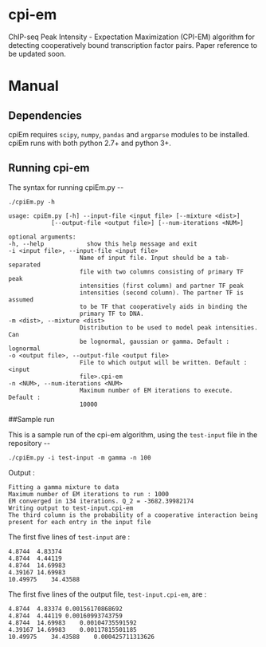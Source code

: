# cpi-em
ChIP-seq Peak Intensity - Expectation Maximization (CPI-EM) algorithm for detecting cooperatively bound transcription factor pairs. Paper reference to be updated soon. 

# Manual
## Dependencies

cpiEm requires ```scipy```, ```numpy```, ```pandas``` and ```argparse``` modules to be installed. cpiEm runs with both python 2.7+ and python 3+. 

## Running cpi-em

The syntax for running cpiEm.py -- 

    ./cpiEm.py -h

    usage: cpiEm.py [-h] --input-file <input file> [--mixture <dist>]
                [--output-file <output file>] [--num-iterations <NUM>]

    optional arguments:
    -h, --help            show this help message and exit
    -i <input file>, --input-file <input file>
                        Name of input file. Input should be a tab-separated
                        file with two columns consisting of primary TF peak
                        intensities (first column) and partner TF peak
                        intensities (second column). The partner TF is assumed
                        to be TF that cooperatively aids in binding the
                        primary TF to DNA.
    -m <dist>, --mixture <dist>
                        Distribution to be used to model peak intensities. Can
                        be lognormal, gaussian or gamma. Default : lognormal
    -o <output file>, --output-file <output file>
                        File to which output will be written. Default : <input
                        file>.cpi-em
    -n <NUM>, --num-iterations <NUM>
                        Maximum number of EM iterations to execute. Default :
                        10000

##Sample run 

This is a sample run of the cpi-em algorithm, using the `test-input` file in the repository -- 

    ./cpiEm.py -i test-input -m gamma -n 100
    
Output :     

    Fitting a gamma mixture to data
    Maximum number of EM iterations to run : 1000
    EM converged in 134 iterations. Q_2 = -3682.39982174
    Writing output to test-input.cpi-em
    The third column is the probability of a cooperative interaction being present for each entry in the input file
    
The first five lines of `test-input` are :

    4.8744	4.83374
    4.8744	4.44119
    4.8744	14.69983
    4.39167	14.69983
    10.49975	34.43588
    
The first five lines of the output file, `test-input.cpi-em`, are : 

    4.8744	4.83374	0.00156170868692
    4.8744	4.44119	0.00160993743759
    4.8744	14.69983	0.00104735591592
    4.39167	14.69983	0.00117815501185
    10.49975	34.43588	0.000425711313626
